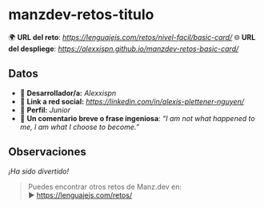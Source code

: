 # manzdev-retos-titulo

🌍 **URL del reto**: *https://lenguajejs.com/retos/nivel-facil/basic-card/*
🌐 **URL del despliege**: *https://alexxispn.github.io/manzdev-retos-basic-card/*

## Datos

- 🦄 **Desarrollador/a:** *Alexxispn*
- 🐇 **Link a red social:** *https://linkedin.com/in/alexis-plettener-nguyen/*
- 🦾 **Perfil:** *Junior*
- 💬 **Un comentario breve o frase ingeniosa**: *“I am not what happened to me, I am what I choose to become.”*

## Observaciones

*¡Ha sido divertido!*

> Puedes encontrar otros retos de Manz.dev en: <br>▶ https://lenguajejs.com/retos/

